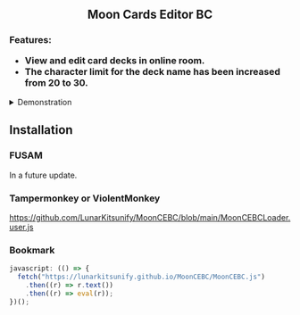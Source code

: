 <h2 align="center">
  Moon Cards Editor BC
</h2>

<h3>
  Features:

- View and edit card decks in online room.
- The character limit for the deck name has been increased from 20 to 30.
</h3>

<details>
  <summary>Demonstration</summary>
  
  1. ![openAddonWindow4](https://github.com/user-attachments/assets/2a12b656-c85c-40ac-8be3-68ac4b8043a8)
  
</details>

<h2>Installation</h2>

### FUSAM

In a future update.

### Tampermonkey or ViolentMonkey

https://github.com/LunarKitsunify/MoonCEBC/blob/main/MoonCEBCLoader.user.js

### Bookmark

```javascript
javascript: (() => {
  fetch("https://lunarkitsunify.github.io/MoonCEBC/MoonCEBC.js")
    .then((r) => r.text())
    .then((r) => eval(r));
})();
```

